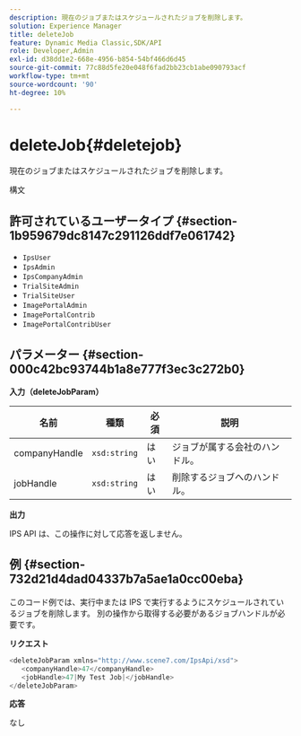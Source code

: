 ```yaml
---
description: 現在のジョブまたはスケジュールされたジョブを削除します。
solution: Experience Manager
title: deleteJob
feature: Dynamic Media Classic,SDK/API
role: Developer,Admin
exl-id: d38dd1e2-668e-4956-b854-54bf466d6d45
source-git-commit: 77c88d5fe20e048f6fad2bb23cb1abe090793acf
workflow-type: tm+mt
source-wordcount: '90'
ht-degree: 10%

---
```


# deleteJob{#deletejob}

現在のジョブまたはスケジュールされたジョブを削除します。

構文

## 許可されているユーザータイプ {#section-1b959679dc8147c291126ddf7e061742}

* `IpsUser`
* `IpsAdmin`
* `IpsCompanyAdmin`
* `TrialSiteAdmin`
* `TrialSiteUser`
* `ImagePortalAdmin`
* `ImagePortalContrib`
* `ImagePortalContribUser`

## パラメーター {#section-000c42bc93744b1a8e777f3ec3c272b0}

**入力（deleteJobParam）**

| 名前 | 種類 | 必須 | 説明 |
|---|---|---|---|
| companyHandle | `xsd:string` | はい | ジョブが属する会社のハンドル。 |
| jobHandle | `xsd:string` | はい | 削除するジョブへのハンドル。 |

**出力**

IPS API は、この操作に対して応答を返しません。

## 例 {#section-732d21d4dad04337b7a5ae1a0cc00eba}

このコード例では、実行中または IPS で実行するようにスケジュールされているジョブを削除します。 別の操作から取得する必要があるジョブハンドルが必要です。

**リクエスト**

```java
<deleteJobParam xmlns="http://www.scene7.com/IpsApi/xsd">
   <companyHandle>47</companyHandle>
   <jobHandle>47|My Test Job|</jobHandle>
</deleteJobParam>
```

**応答**

なし
